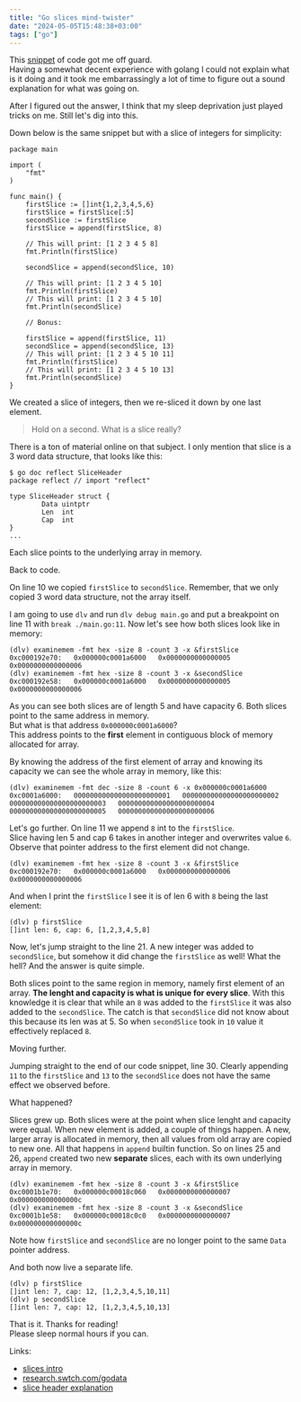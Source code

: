 ```yaml
---
title: "Go slices mind-twister"
date: "2024-05-05T15:48:38+03:00"
tags: ["go"]
---
```



This [snippet](https://gist.github.com/janosdebugs/f0a3b91a0a070ffb067de4dc22a93c64) of code got me off guard.  
Having a somewhat decent experience with golang I could not explain what is it doing and it took me embarrassingly a lot of time to figure out a sound explanation for what was going on.  

After I figured out the answer, I think that my sleep deprivation just played tricks on me. Still let's dig into this.  

Down below is the same snippet but with a slice of integers for simplicity:

```golang
package main

import (
    "fmt"
)

func main() {
    firstSlice := []int{1,2,3,4,5,6}
    firstSlice = firstSlice[:5]
    secondSlice := firstSlice
    firstSlice = append(firstSlice, 8)

    // This will print: [1 2 3 4 5 8]
    fmt.Println(firstSlice)

    secondSlice = append(secondSlice, 10)

    // This will print: [1 2 3 4 5 10]
    fmt.Println(firstSlice)
    // This will print: [1 2 3 4 5 10]
    fmt.Println(secondSlice)

    // Bonus:

    firstSlice = append(firstSlice, 11)
    secondSlice = append(secondSlice, 13)
    // This will print: [1 2 3 4 5 10 11]
    fmt.Println(firstSlice)
    // This will print: [1 2 3 4 5 10 13]
    fmt.Println(secondSlice)
}

```

We created a slice of integers, then we re-sliced it down by one last element.  

> Hold on a second. What is a slice really?  

There is a ton of material online on that subject. I only mention that slice is a 3 word data structure, that looks like this:
```
$ go doc reflect SliceHeader
package reflect // import "reflect"

type SliceHeader struct {
        Data uintptr
        Len  int
        Cap  int
}
...
```
Each slice points to the underlying array in memory.  

Back to code.  

On line 10 we copied `firstSlice` to `secondSlice`. Remember, that we only copied 3 word data structure, not the array itself. 

I am going to use `dlv` and  run `dlv debug main.go` and put a breakpoint on line 11 with `break ./main.go:11`.
Now let's see how both slices look like in memory:
```
(dlv) examinemem -fmt hex -size 8 -count 3 -x &firstSlice
0xc000192e70:   0x000000c0001a6000   0x0000000000000005   0x0000000000000006
(dlv) examinemem -fmt hex -size 8 -count 3 -x &secondSlice
0xc000192e58:   0x000000c0001a6000   0x0000000000000005   0x0000000000000006
```
As you can see both slices are of length 5 and have capacity 6.
Both slices point to the same address in memory.  
But what is that address `0x000000c0001a6000`?  
This address points to the __first__ element in contiguous block of memory allocated for array.  

By knowing the address of the first element of array and knowing its capacity we can see the whole array in memory, like this:
```
(dlv) examinemem -fmt dec -size 8 -count 6 -x 0x000000c0001a6000
0xc0001a6000:   000000000000000000000001   000000000000000000000002   000000000000000000000003   000000000000000000000004   000000000000000000000005   000000000000000000000006
```

Let's go further. On line 11 we append `8` int to the `firstSlice`.  
Slice having len 5 and cap 6 takes in another integer and overwrites value `6`.  
Observe that pointer address to the first element did not change.
```
(dlv) examinemem -fmt hex -size 8 -count 3 -x &firstSlice
0xc000192e70:   0x000000c0001a6000   0x0000000000000006   0x0000000000000006
```
And when I print the `firstSlice` I see it is of len 6 with `8` being the last element:
```
(dlv) p firstSlice
[]int len: 6, cap: 6, [1,2,3,4,5,8]
```

Now, let's jump straight to the line 21. A new integer was added to `secondSlice`, but somehow it did change the `firstSlice` as well! What the hell? And the answer is quite simple.  

Both slices point to the same region in memory, namely first element of an array. **The lenght and capacity is what is unique for every slice**.
With this knowledge it is clear that while an `8` was added to the `firstSlice` it was also added to the `secondSlice`. The catch is that `secondSlice` did not know about this because its len was at 5. So when `secondSlice` took in `10` value it effectively replaced `8`.  


Moving further.

Jumping straight to the end of our code snippet, line 30.
Clearly appending `11` to the `firstSlice` and `13` to the `secondSlice` does not have the same effect we observed before.  

What happened?  

Slices grew up. Both slices were at the point when slice lenght and capacity were equal. When new element is added, a couple of things happen. A new, larger array is allocated in memory, then all values from old array are copied to new one. All that happens in `append` builtin function. So on lines 25 and 26, `append` created two new **separate** slices, each with its own underlying array in memory.
```
(dlv) examinemem -fmt hex -size 8 -count 3 -x &firstSlice
0xc0001b1e70:   0x000000c00018c060   0x0000000000000007   0x000000000000000c
(dlv) examinemem -fmt hex -size 8 -count 3 -x &secondSlice
0xc0001b1e58:   0x000000c00018c0c0   0x0000000000000007   0x000000000000000c
```

Note how `firstSlice` and `secondSlice` are no longer point to the same `Data` pointer address.  

And both now live a separate life.
```
(dlv) p firstSlice
[]int len: 7, cap: 12, [1,2,3,4,5,10,11]
(dlv) p secondSlice
[]int len: 7, cap: 12, [1,2,3,4,5,10,13]
```

That is it. Thanks for reading!  
Please sleep normal hours if you can.  


Links:
- [slices intro](https://go.dev/blog/slices-intro)
- [research.swtch.com/godata](https://research.swtch.com/godata)
- [slice header explanation](https://www.youtube.com/watch?v=fF68HELl78E)


